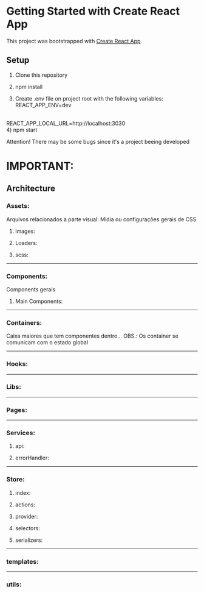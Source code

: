 # Getting Started with Create React App

This project was bootstrapped with [Create React App](https://github.com/facebook/create-react-app).

## Setup

1) Clone this repository

2) npm install

3) Create .env file on project root with the following variables: </br>
REACT_APP_ENV=dev
</br>
REACT_APP_LOCAL_URL=http://localhost:3030
</br>
4) npm start

Attention!
There may be some bugs since it's a project beeing developed

# IMPORTANT:

## Architecture

### Assets:
Arquivos relacionados a parte visual: Mídia ou configurações gerais de CSS
1) images:

2) Loaders:

3) scss:

<hr />

### Components:
Components gerais
1) Main Components: 

<hr />

### Containers:
Caixa maiores que tem componentes dentro...
OBS.: Os container se comunicam com o estado global

<hr />

### Hooks:

<hr />

### Libs:

<hr />

### Pages:

<hr />

### Services:
1) api:

2) errorHandler:

<hr />

### Store:
1) index:

2) actions:

3) provider:

4) selectors:

5) serializers:

<hr />

### templates:

<hr />

### utils: